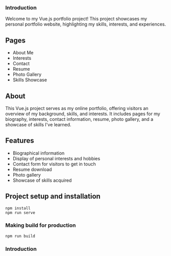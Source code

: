 ### Introduction
Welcome to my Vue.js portfolio project! This project showcases my personal portfolio website, highlighting my skills, interests, and experiences.

## Pages

- About Me
- Interests
- Contact
- Resume
- Photo Gallery
- Skills Showcase

## About

This Vue.js project serves as my online portfolio, offering visitors an overview of my background, skills, and interests. It includes pages for my biography, interests, contact information, resume, photo gallery, and a showcase of skills I've learned.

## Features

- Biographical information
- Display of personal interests and hobbies
- Contact form for visitors to get in touch
- Resume download
- Photo gallery
- Showcase of skills acquired


## Project setup and installation
```
npm install
npm run serve
```

### Making build for production
```
npm run build
```

### Introduction
